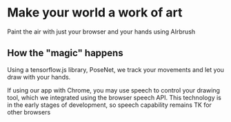 # Make your world a work of art

Paint the air with just your browser and your hands using AIrbrush

## How the "magic" happens

Using a tensorflow.js library, PoseNet, we track your movements and let you draw with your hands.

If using our app with Chrome, you may use speech to control your drawing tool, which we integrated using the browser speech API. This technology is in the early stages of development, so speech capability remains TK for other browsers
